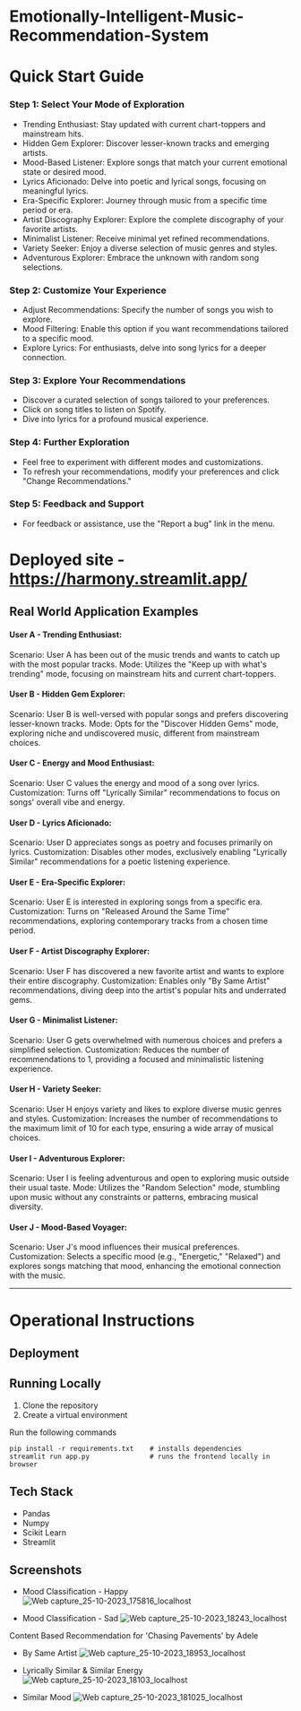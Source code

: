 # Emotionally-Intelligent-Music-Recommendation-System

# Quick Start Guide
### Step 1: Select Your Mode of Exploration
   - Trending Enthusiast: Stay updated with current chart-toppers and mainstream hits.
   - Hidden Gem Explorer: Discover lesser-known tracks and emerging artists.
   - Mood-Based Listener: Explore songs that match your current emotional state or desired mood.
   - Lyrics Aficionado: Delve into poetic and lyrical songs, focusing on meaningful lyrics.
   - Era-Specific Explorer: Journey through music from a specific time period or era.
   - Artist Discography Explorer: Explore the complete discography of your favorite artists.
   - Minimalist Listener: Receive minimal yet refined recommendations.
   - Variety Seeker: Enjoy a diverse selection of music genres and styles.
   - Adventurous Explorer: Embrace the unknown with random song selections.
### Step 2: Customize Your Experience
   - Adjust Recommendations: Specify the number of songs you wish to explore.
   - Mood Filtering: Enable this option if you want recommendations tailored to a specific mood.
   - Explore Lyrics: For enthusiasts, delve into song lyrics for a deeper connection.
### Step 3: Explore Your Recommendations
  - Discover a curated selection of songs tailored to your preferences.
  - Click on song titles to listen on Spotify.
  - Dive into lyrics for a profound musical experience.
### Step 4: Further Exploration
  - Feel free to experiment with different modes and customizations.
  - To refresh your recommendations, modify your preferences and click "Change Recommendations."
### Step 5: Feedback and Support
  - For feedback or assistance, use the "Report a bug" link in the menu.

# Deployed site - https://harmony.streamlit.app/

## Real World Application Examples

#### User A - Trending Enthusiast:

Scenario: User A has been out of the music trends and wants to catch up with the most popular tracks.
Mode: Utilizes the "Keep up with what's trending" mode, focusing on mainstream hits and current chart-toppers.

#### User B - Hidden Gem Explorer:

Scenario: User B is well-versed with popular songs and prefers discovering lesser-known tracks.
Mode: Opts for the "Discover Hidden Gems" mode, exploring niche and undiscovered music, different from mainstream choices.

#### User C - Energy and Mood Enthusiast:

Scenario: User C values the energy and mood of a song over lyrics.
Customization: Turns off "Lyrically Similar" recommendations to focus on songs' overall vibe and energy.

#### User D - Lyrics Aficionado:

Scenario: User D appreciates songs as poetry and focuses primarily on lyrics.
Customization: Disables other modes, exclusively enabling "Lyrically Similar" recommendations for a poetic listening experience.

#### User E - Era-Specific Explorer:

Scenario: User E is interested in exploring songs from a specific era.
Customization: Turns on "Released Around the Same Time" recommendations, exploring contemporary tracks from a chosen time period.

#### User F - Artist Discography Explorer:

Scenario: User F has discovered a new favorite artist and wants to explore their entire discography.
Customization: Enables only "By Same Artist" recommendations, diving deep into the artist's popular hits and underrated gems.

#### User G - Minimalist Listener:

Scenario: User G gets overwhelmed with numerous choices and prefers a simplified selection.
Customization: Reduces the number of recommendations to 1, providing a focused and minimalistic listening experience.

#### User H - Variety Seeker:

Scenario: User H enjoys variety and likes to explore diverse music genres and styles.
Customization: Increases the number of recommendations to the maximum limit of 10 for each type, ensuring a wide array of musical choices.

#### User I - Adventurous Explorer:

Scenario: User I is feeling adventurous and open to exploring music outside their usual taste.
Mode: Utilizes the "Random Selection" mode, stumbling upon music without any constraints or patterns, embracing musical diversity.
 
#### User J - Mood-Based Voyager:

Scenario: User J's mood influences their musical preferences.
Customization: Selects a specific mood (e.g., "Energetic," "Relaxed") and explores songs matching that mood, enhancing the emotional connection with the music.

---
# Operational Instructions
## Deployment

## Running Locally
1. Clone the repository
2. Create a virtual environment

Run the following commands

```
pip install -r requirements.txt    # installs dependencies
streamlit run app.py               # runs the frontend locally in browser
```

## Tech Stack
- Pandas
- Numpy
- Scikit Learn
- Streamlit

## Screenshots

- Mood Classification - Happy
![Web capture_25-10-2023_175816_localhost](https://github.com/TheLuminousArtemis/Emotionally-Intelligent-Music-Recommendation-System/assets/111784883/e16c7b61-ea01-405e-af3d-5593f7601e27)

- Mood Classification - Sad
![Web capture_25-10-2023_18243_localhost](https://github.com/TheLuminousArtemis/Emotionally-Intelligent-Music-Recommendation-System/assets/111784883/87aaf5bb-44d3-4fa0-b94f-991e07a5f607)

Content Based Recommendation for 'Chasing Pavements' by Adele

- By Same Artist
![Web capture_25-10-2023_18953_localhost](https://github.com/TheLuminousArtemis/Emotionally-Intelligent-Music-Recommendation-System/assets/111784883/3616361a-efc7-44cb-8e3d-6d9a434c7621)

- Lyrically Similar & Similar Energy
![Web capture_25-10-2023_18103_localhost](https://github.com/TheLuminousArtemis/Emotionally-Intelligent-Music-Recommendation-System/assets/111784883/903beb57-a21f-4b15-b0f4-4681b05b6995)

- Similar Mood
![Web capture_25-10-2023_181025_localhost](https://github.com/TheLuminousArtemis/Emotionally-Intelligent-Music-Recommendation-System/assets/111784883/26200530-b1ab-4880-9190-8d3daa181fb9)


